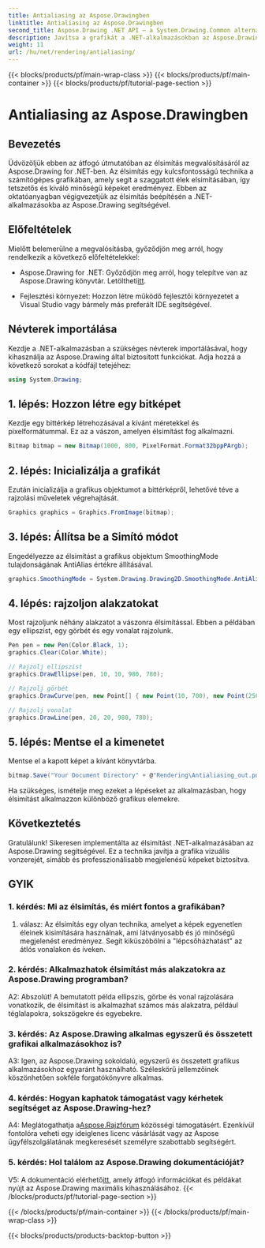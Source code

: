 ```yaml
---
title: Antialiasing az Aspose.Drawingben
linktitle: Antialiasing az Aspose.Drawingben
second_title: Aspose.Drawing .NET API – a System.Drawing.Common alternatívája
description: Javítsa a grafikát a .NET-alkalmazásokban az Aspose.Drawing segítségével. Végezzen élsimítást a sima élek érdekében. Kövesse lépésenkénti útmutatónkat.
weight: 11
url: /hu/net/rendering/antialiasing/
---
```


{{< blocks/products/pf/main-wrap-class >}}
{{< blocks/products/pf/main-container >}}
{{< blocks/products/pf/tutorial-page-section >}}

# Antialiasing az Aspose.Drawingben

## Bevezetés

Üdvözöljük ebben az átfogó útmutatóban az élsimítás megvalósításáról az Aspose.Drawing for .NET-ben. Az élsimítás egy kulcsfontosságú technika a számítógépes grafikában, amely segít a szaggatott élek elsimításában, így tetszetős és kiváló minőségű képeket eredményez. Ebben az oktatóanyagban végigvezetjük az élsimítás beépítésén a .NET-alkalmazásokba az Aspose.Drawing segítségével.

## Előfeltételek

Mielőtt belemerülne a megvalósításba, győződjön meg arról, hogy rendelkezik a következő előfeltételekkel:

-  Aspose.Drawing for .NET: Győződjön meg arról, hogy telepítve van az Aspose.Drawing könyvtár. Letöltheti[itt](https://releases.aspose.com/drawing/net/).

- Fejlesztési környezet: Hozzon létre működő fejlesztői környezetet a Visual Studio vagy bármely más preferált IDE segítségével.

## Névterek importálása

Kezdje a .NET-alkalmazásban a szükséges névterek importálásával, hogy kihasználja az Aspose.Drawing által biztosított funkciókat. Adja hozzá a következő sorokat a kódfájl tetejéhez:

```csharp
using System.Drawing;
```

## 1. lépés: Hozzon létre egy bitképet

Kezdje egy bittérkép létrehozásával a kívánt méretekkel és pixelformátummal. Ez az a vászon, amelyen élsimítást fog alkalmazni.

```csharp
Bitmap bitmap = new Bitmap(1000, 800, PixelFormat.Format32bppPArgb);
```

## 2. lépés: Inicializálja a grafikát

Ezután inicializálja a grafikus objektumot a bittérképről, lehetővé téve a rajzolási műveletek végrehajtását.

```csharp
Graphics graphics = Graphics.FromImage(bitmap);
```

## 3. lépés: Állítsa be a Simító módot

Engedélyezze az élsimítást a grafikus objektum SmoothingMode tulajdonságának AntiAlias értékre állításával.

```csharp
graphics.SmoothingMode = System.Drawing.Drawing2D.SmoothingMode.AntiAlias;
```

## 4. lépés: rajzoljon alakzatokat

Most rajzoljunk néhány alakzatot a vászonra élsimítással. Ebben a példában egy ellipszist, egy görbét és egy vonalat rajzolunk.

```csharp
Pen pen = new Pen(Color.Black, 1);
graphics.Clear(Color.White);

// Rajzolj ellipszist
graphics.DrawEllipse(pen, 10, 10, 980, 780);

// Rajzolj görbét
graphics.DrawCurve(pen, new Point[] { new Point(10, 700), new Point(250, 500), new Point(500, 10), new Point(750, 500), new Point(990, 700) });

// Rajzolj vonalat
graphics.DrawLine(pen, 20, 20, 980, 780);
```

## 5. lépés: Mentse el a kimenetet

Mentse el a kapott képet a kívánt könyvtárba.

```csharp
bitmap.Save("Your Document Directory" + @"Rendering\Antialiasing_out.png");
```

Ha szükséges, ismételje meg ezeket a lépéseket az alkalmazásban, hogy élsimítást alkalmazzon különböző grafikus elemekre.

## Következtetés

Gratulálunk! Sikeresen implementálta az élsimítást .NET-alkalmazásában az Aspose.Drawing segítségével. Ez a technika javítja a grafika vizuális vonzerejét, simább és professzionálisabb megjelenésű képeket biztosítva.

## GYIK

### 1. kérdés: Mi az élsimítás, és miért fontos a grafikában?

1. válasz: Az élsimítás egy olyan technika, amelyet a képek egyenetlen éleinek kisimítására használnak, ami látványosabb és jó minőségű megjelenést eredményez. Segít kiküszöbölni a "lépcsőházhatást" az átlós vonalakon és íveken.

### 2. kérdés: Alkalmazhatok élsimítást más alakzatokra az Aspose.Drawing programban?

A2: Abszolút! A bemutatott példa ellipszis, görbe és vonal rajzolására vonatkozik, de élsimítást is alkalmazhat számos más alakzatra, például téglalapokra, sokszögekre és egyebekre.

### 3. kérdés: Az Aspose.Drawing alkalmas egyszerű és összetett grafikai alkalmazásokhoz is?

A3: Igen, az Aspose.Drawing sokoldalú, egyszerű és összetett grafikus alkalmazásokhoz egyaránt használható. Széleskörű jellemzőinek köszönhetően sokféle forgatókönyvre alkalmas.

### 4. kérdés: Hogyan kaphatok támogatást vagy kérhetek segítséget az Aspose.Drawing-hez?

 A4: Meglátogathatja a[Aspose.Rajzfórum](https://forum.aspose.com/c/diagram/17) közösségi támogatásért. Ezenkívül fontolóra veheti egy ideiglenes licenc vásárlását vagy az Aspose ügyfélszolgálatának megkeresését személyre szabottabb segítségért.

### 5. kérdés: Hol találom az Aspose.Drawing dokumentációját?

 V5: A dokumentáció elérhető[itt](https://reference.aspose.com/drawing/net/), amely átfogó információkat és példákat nyújt az Aspose.Drawing maximális kihasználásához.
{{< /blocks/products/pf/tutorial-page-section >}}

{{< /blocks/products/pf/main-container >}}
{{< /blocks/products/pf/main-wrap-class >}}

{{< blocks/products/products-backtop-button >}}
